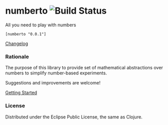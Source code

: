 # numberto ![Build Status](https://api.travis-ci.org/mishadoff/numberto.png)

All you need to play with numbers

`[numberto "0.0.1"]`

[Changelog](https://github.com/mishadoff/numberto/blob/master/doc/changelog.md)

### Rationale

The purpose of this library to provide set of mathematical abstractions over numbers to simplify number-based experiments.

Suggestions and improvements are welcome! 

[Getting Started](https://github.com/mishadoff/numberto/blob/master/doc/intro.md)

### License

Distributed under the Eclipse Public License, the same as Clojure.
